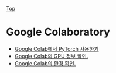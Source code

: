 [Top](../index.md)

# Google Colaboratory

- [Google Colab에서 PyTorch 사용하기](../pytorch/google_colab_for_pytorch.md)
- [Google Colab의 GPU 정보 확인.](../pytorch/google_colab_gpu_with_pytorch.md)
- [Google Colab의 환경 확인.](colab_environments.md)


